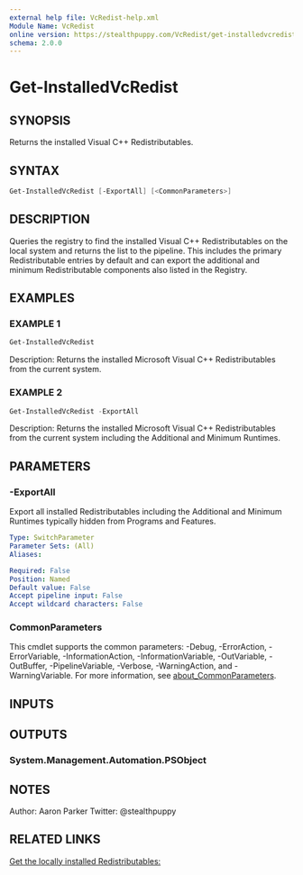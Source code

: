 ```yaml
---
external help file: VcRedist-help.xml
Module Name: VcRedist
online version: https://stealthpuppy.com/VcRedist/get-installedvcredist.html
schema: 2.0.0
---
```


# Get-InstalledVcRedist

## SYNOPSIS

Returns the installed Visual C++ Redistributables.

## SYNTAX

```powershell
Get-InstalledVcRedist [-ExportAll] [<CommonParameters>]
```

## DESCRIPTION

Queries the registry to find the installed Visual C++ Redistributables on the local system and returns the list to the pipeline. This includes the primary Redistributable entries by default and can export the additional and minimum Redistributable components also listed in the Registry.

## EXAMPLES

### EXAMPLE 1

```powershell
Get-InstalledVcRedist
```

Description:
Returns the installed Microsoft Visual C++ Redistributables from the current system.

### EXAMPLE 2

```powershell
Get-InstalledVcRedist -ExportAll
```

Description:
Returns the installed Microsoft Visual C++ Redistributables from the current system including the Additional and Minimum Runtimes.

## PARAMETERS

### -ExportAll

Export all installed Redistributables including the Additional and Minimum Runtimes typically hidden from Programs and Features.

```yaml
Type: SwitchParameter
Parameter Sets: (All)
Aliases:

Required: False
Position: Named
Default value: False
Accept pipeline input: False
Accept wildcard characters: False
```

### CommonParameters

This cmdlet supports the common parameters: -Debug, -ErrorAction, -ErrorVariable, -InformationAction, -InformationVariable, -OutVariable, -OutBuffer, -PipelineVariable, -Verbose, -WarningAction, and -WarningVariable. For more information, see [about_CommonParameters](http://go.microsoft.com/fwlink/?LinkID=113216).

## INPUTS

## OUTPUTS

### System.Management.Automation.PSObject

## NOTES

Author: Aaron Parker
Twitter: @stealthpuppy

## RELATED LINKS

[Get the locally installed Redistributables:](https://stealthpuppy.com/VcRedist/get-installedvcredist.html)
